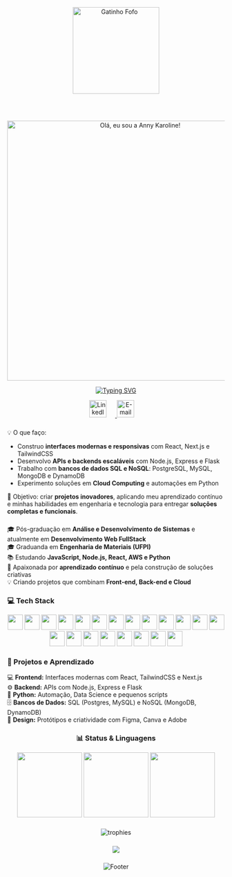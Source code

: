 <div align="center">
 

  <img src="https://media3.giphy.com/media/v1.Y2lkPTc5MGI3NjExb3BjcDdoNGN5d2ZnOTJ1NnRxaGJjNWE2b3o5YnF0cnE5MnB5Z2FwZiZlcD12MV9pbnRlcm5hbF9naWZfYnlfaWQmY3Q9Zw/LmgHHxtKgDsYrVsEOw/giphy.gif" alt="Gatinho Fofo" width="200"/>

<br><br>
  
  
  <img src="https://imgur.com/Zzc6LyI" alt="Olá, eu sou a Anny Karoline!" width="600">



   <a href="https://git.io/typing-svg"><img src="https://readme-typing-svg.demolab.com?font=Fira+Code&weight=600&pause=1000&color=F736CA&background=FF56FF00&center=true&width=435&lines=FullStack+Developer+em+Evolu%C3%A7%C3%A3o+%F0%9F%92%BB+;Apaixonada+por+Aprendizado+Cont%C3%ADnuo;Explorando+Cloud+%26+JS+%F0%9F%9A%80;Criando+Projetos+e+Desafios+%F0%9F%9A%80" alt="Typing SVG" /></a>
</div>

<div align="center" style="margin-top:10px">
  <a href="https://www.linkedin.com/in/annykarolinedecarvalhomartins/" target="_blank">
    <img src="https://imgur.com/jKkNHgw.png" alt="LinkedIn" height="40" style="margin-right: 20px;" />
  </a>
 
  <a href="mailto:annykamartins@icloud.com" target="_blank">
    <img src="https://imgur.com/s3EST1a.png" alt="E-mail" height="40" style="margin-right: 20px;" />
  </a>
</div>

###

💡 O que faço:  
- Construo **interfaces modernas e responsivas** com React, Next.js e TailwindCSS  
- Desenvolvo **APIs e backends escaláveis** com Node.js, Express e Flask  
- Trabalho com **bancos de dados SQL e NoSQL**: PostgreSQL, MySQL, MongoDB e DynamoDB  
- Experimento soluções em **Cloud Computing** e automações em Python  

🎯 Objetivo: criar **projetos inovadores**, aplicando meu aprendizado contínuo e minhas habilidades em engenharia e tecnologia para entregar **soluções completas e funcionais**.  

  
###

<p align="left">
🎓 Pós-graduação em <b>Análise e Desenvolvimento de Sistemas</b> e atualmente em <b>Desenvolvimento Web FullStack</b><br>
🎓 Graduanda em <b>Engenharia de Materiais (UFPI)</b><br>
📚 Estudando <b>JavaScript, Node.js, React, AWS e Python</b><br>
🧠 Apaixonada por <b>aprendizado contínuo</b> e pela construção de soluções criativas<br>
💡 Criando projetos que combinam <b>Front-end, Back-end e Cloud</b>
</p>

###

<h3 align="left">💻 Tech Stack</h3>

<div align="center">
  <img src="https://cdn.jsdelivr.net/gh/devicons/devicon/icons/html5/html5-original.svg" height="35" />
  <img src="https://cdn.jsdelivr.net/gh/devicons/devicon/icons/css3/css3-original.svg" height="35" />
  <img src="https://cdn.jsdelivr.net/gh/devicons/devicon/icons/javascript/javascript-original.svg" height="35" />
  <img src="https://cdn.jsdelivr.net/gh/devicons/devicon/icons/typescript/typescript-original.svg" height="35" />
  <img src="https://cdn.jsdelivr.net/gh/devicons/devicon/icons/java/java-original.svg" height="35" />
  <img src="https://cdn.jsdelivr.net/gh/devicons/devicon/icons/python/python-original.svg" height="35" />
  <img src="https://cdn.jsdelivr.net/gh/devicons/devicon/icons/react/react-original.svg" height="35" />
  <img src="https://cdn.jsdelivr.net/gh/devicons/devicon/icons/nextjs/nextjs-original.svg" height="35" />
  <img src="https://cdn.jsdelivr.net/gh/devicons/devicon/icons/nodejs/nodejs-original.svg" height="35" />
  <img src="https://cdn.jsdelivr.net/gh/devicons/devicon/icons/express/express-original.svg" height="35" />
  <img src="https://cdn.jsdelivr.net/gh/devicons/devicon/icons/flask/flask-original.svg" height="35" />
  <img src="https://cdn.jsdelivr.net/gh/devicons/devicon/icons/tailwindcss/tailwindcss-original.svg" height="35" />
  <img src="https://cdn.jsdelivr.net/gh/devicons/devicon/icons/docker/docker-original.svg" height="35" />
  <img src="https://cdn.jsdelivr.net/gh/devicons/devicon/icons/git/git-original.svg" height="35" />
  <img src="https://cdn.jsdelivr.net/gh/devicons/devicon/icons/github/github-original.svg" height="35" />
  <img src="https://cdn.jsdelivr.net/gh/devicons/devicon/icons/figma/figma-original.svg" height="35" />
  <img src="https://cdn.jsdelivr.net/gh/devicons/devicon/icons/canva/canva-original.svg" height="35" />
  <img src="https://cdn.jsdelivr.net/gh/devicons/devicon/icons/mysql/mysql-original.svg" height="35" />
  <img src="https://cdn.jsdelivr.net/gh/devicons/devicon/icons/mongodb/mongodb-original.svg" height="35" />
  <img src="https://cdn.jsdelivr.net/gh/devicons/devicon/icons/postgresql/postgresql-original.svg" height="35" />
  <img src="https://cdn.jsdelivr.net/gh/devicons/devicon/icons/arduino/arduino-original.svg" height="35" />
</div>

###

<h3 align="left">🚀 Projetos e Aprendizado</h3>

<p align="left">
💻 <b>Frontend:</b> Interfaces modernas com React, TailwindCSS e Next.js<br>
⚙️ <b>Backend:</b> APIs com Node.js, Express e Flask<br>
🐍 <b>Python:</b> Automação, Data Science e pequenos scripts<br>
🗄️ <b>Bancos de Dados:</b> SQL (Postgres, MySQL) e NoSQL (MongoDB, DynamoDB)<br>
🎨 <b>Design:</b> Protótipos e criatividade com Figma, Canva e Adobe
</p>

###

<h3 align="center">📊 Status & Linguagens</h3>

<div align="center">

  <img src="https://github-readme-stats.vercel.app/api?username=AnnyKaah&hide_title=false&show_icons=true&include_all_commits=true&count_private=true&theme=radical&locale=pt-br" height="150" />

 
  <img src="https://github-readme-stats.vercel.app/api/top-langs/?username=AnnyKaah&layout=compact&theme=radical&langs_count=8&locale=pt-br" height="150" />

  
  <img src="https://github-readme-streak-stats.herokuapp.com/?user=AnnyKaah&theme=radical&locale=pt-br" height="150" />

</div>

###

<div align="center">

  
  <img src="https://github-profile-trophy.vercel.app/?username=AnnyKaah&theme=radical&row=1&column=6&margin-w=8&margin-h=8" alt="trophies"/>

</div>

###

<div align="center">

  <img src="https://visitor-badge.laobi.icu/badge?page_id=AnnyKaah.AnnyKaah&left_color=violet&right_color=cornflowerblue" />

</div>

###

<div align="center">
  <img src="https://capsule-render.vercel.app/api?type=waving&height=130&color=gradient&customColorList=20&section=footer" alt="Footer" />
</div>

